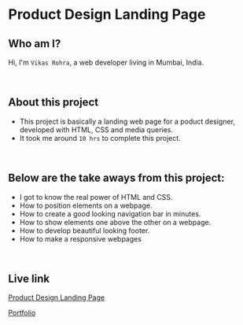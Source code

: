 
# Product Design Landing Page

## Who am I?
Hi, I'm `Vikas Rohra`, a web developer living in Mumbai, India.

<br />

## About this project
 - This project is basically a landing web page for a poduct designer, developed with HTML, CSS and media queries.
 - It took me around `10 hrs` to complete this project.

<br />

## Below are the take aways from this project:
 - I got to know the real power of HTML and CSS.
 - How to position elements on a webpage.
 - How to create a good looking navigation bar in minutes.
 - How to show elements one above the other on a webpage.
 - How to develop beautiful looking footer.
 - How to make a responsive webpages


<br />

## Live link
 [Product Design Landing Page](https://product-designer-landing-page.netlify.app/)
 
 [Portfolio](https://vikasrohra.com/)
